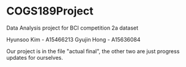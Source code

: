 # COGS189Project
Data Analysis project for BCI competition 2a dataset

Hyunsoo Kim - A15466213
Gyujin Hong - A15636084

Our project is in the file "actual final", the other two are just progress updates for ourselves.
